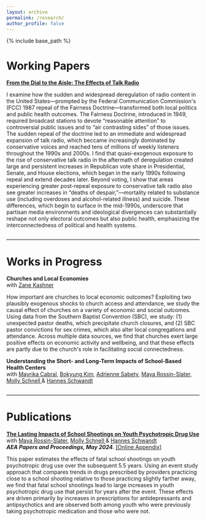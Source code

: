 ```yaml
---
layout: archive
permalink: /research/
author_profile: false
---
```


{% include base_path %}


# Working Papers

<a href="/files/research/working_papers/radio_paper_pienkny.pdf" class="no-underline">**From the Dial to the Aisle: The Effects of Talk Radio**<a> <br>

I examine how the sudden and widespread deregulation of radio content in the United States—prompted by the Federal Communication Commission's (FCC) 1987 repeal of the Fairness Doctrine—transformed both local politics and public health outcomes. The Fairness Doctrine, introduced in 1949, required broadcast stations to devote “reasonable attention” to controversial public issues and to “air contrasting sides” of those issues. The sudden repeal of the doctrine led to an immediate and widespread expansion of talk radio, which beccame increasingly dominated by conservative voices and reached tens of millions of weekly listeners throughout the 1990s and 2000s. I find that quasi-exogenous exposure to the rise of conservative talk radio in the aftermath of deregulation created large and persistent increases in Republican vote share in Presidential, Senate, and House elections, which began in the early 1990s following repeal and extend decades later. Beyond voting, I show that areas experiencing greater post-repeal exposure to conservative talk radio also see greater increases in “deaths of despair,”––mortality related to substance use (including overdoses and alcohol-related illness) and suicide. These differences, which begin to surface in the mid-1990s, underscore that partisan media environments and ideological divergences can substantially reshape not only electoral outcomes but also public health, emphasizing the interconnectedness of political and health systems.

<hr style="margin: 2em 0; border: none; border-top: 1px solid #ccc;">

# Works in Progress

**Churches and Local Economies**<br>
with <a href="https://zkashner.github.io/" class="no-underline">Zane Kashner</a> <br> 

How important are churches to local economic outcomes? Exploiting two plausibly exogenous shocks to church access and attendance, we study the causal effect of churches on a variety of economic and social outcomes. Using data from the Southern Baptist Convention (SBC), we study: (1) unexpected pastor deaths, which precipitate church closures, and (2) SBC pastor convictions for sex crimes, which also alter local congregations and attendance. Across multiple data sources, we find that churches exert large positive effects on economic activity and wellbeing, and that these effects are partly due to the church's role in facilitating social connectedness. 

**Understanding the Short- and Long-Term Impacts of School-Based Health Centers**<br>
with <a href="https://www.marikacabral.com/" class="no-underline">Mayrika Cabral</a>, <a href="https://sites.google.com/view/bokyungkim" class="no-underline">Bokyung Kim</a>, <a href="https://www.adriennesabety.com/" class="no-underline">Adrienne Sabety</a>, <a href="https://web.stanford.edu/~mrossin/" class="no-underline">Maya Rossin-Slater</a>, <a href="https://mollyschnell.com/" class="no-underline">Molly Schnell </a> & <a href="https://hschwandt.com/" class="no-underline">Hannes Schwandt</a> <br> 

<hr style="margin: 2em 0; border: none; border-top: 1px solid #ccc;">

# Publications

<a href="/files/research/published/2024_PRSS_AEAPP_Main.pdf" class="no-underline">**The Lasting Impacts of School Shootings on Youth Psychotropic Drug Use**</a> <br>
with <a href="https://web.stanford.edu/~mrossin/" class="no-underline">Maya Rossin-Slater</a>, <a href="https://mollyschnell.com/" class="no-underline">Molly Schnell </a> & <a href="https://hschwandt.com/" class="no-underline">Hannes Schwandt</a> <br> 
_**AEA Papers and Proceedings, May 2024**_.  <a href="/files/research/published/2024_PRSS_AEAPP_Appendix.pdf" class="light-gray-link">[Online Appendix]</a> <br>

This paper estimates the effects of fatal school shootings on youth psychotropic drug use over the subsequent 5.5 years. Using an event study approach that compares trends in drugs prescribed by providers practicing close to a school shooting relative to those practicing slightly farther away, we find that fatal school shootings lead to large increases in youth psychotropic drug use that persist for years after the event. These effects are driven primarily by increases in prescriptions for antidepressants and antipsychotics and are observed both among youth who were previously taking psychotropic medication and those who were not.
